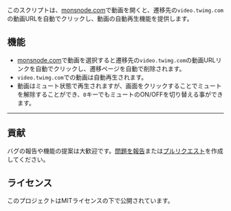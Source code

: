 このスクリプトは、[monsnode.com](https://monsnode.com)で動画を開くと、遷移先の`video.twimg.com`の動画URLを自動でクリックし、動画の自動再生機能を提供します。

## 機能

- [monsnode.com](https://monsnode.com)で動画を選択すると遷移先の`video.twimg.com`の動画URLリンクを自動でクリックし、遷移ページを自動で削除されます。
- `video.twimg.com`での動画は自動再生されます。
- 動画はミュート状態で再生されますが、画面をクリックすることでミュートを解除することができ、`0`キーでもミュートのON/OFFを切り替える事ができます。

---

## 貢献

バグの報告や機能の提案は大歓迎です。[問題を報告](https://github.com/yossy17/monsnode-autoplay/issues)または[プルリクエスト](https://github.com/yossy17/monsnode-autoplay/pulls)を作成してください。

## ライセンス

このプロジェクトはMITライセンスの下で公開されています。

